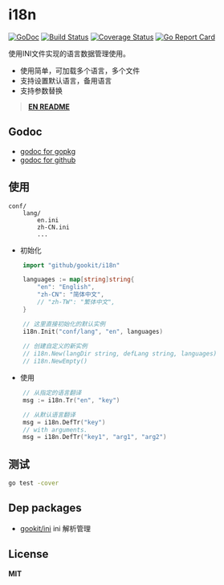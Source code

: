 # i18n

[![GoDoc](https://godoc.org/github.com/gookit/i18n?status.svg)](https://godoc.org/github.com/gookit/i18n)
[![Build Status](https://travis-ci.org/gookit/i18n.svg?branch=master)](https://travis-ci.org/gookit/i18n)
[![Coverage Status](https://coveralls.io/repos/github/gookit/i18n/badge.svg?branch=master)](https://coveralls.io/github/gookit/i18n?branch=master)
[![Go Report Card](https://goreportcard.com/badge/github.com/gookit/i18n)](https://goreportcard.com/report/github.com/gookit/i18n)

使用INI文件实现的语言数据管理使用。

- 使用简单，可加载多个语言，多个文件
- 支持设置默认语言，备用语言
- 支持参数替换

> **[EN README](README.md)**

## Godoc

- [godoc for gopkg](https://godoc.org/gopkg.in/gookit/i18n.v1)
- [godoc for github](https://godoc.org/github.com/gookit/i18n)

## 使用

```text
conf/
    lang/
        en.ini
        zh-CN.ini
        ...
```

- 初始化

```go
    import "github/gookit/i18n"

    languages := map[string]string{
        "en": "English",
        "zh-CN": "简体中文",
        // "zh-TW": "繁体中文",
    }

    // 这里直接初始化的默认实例
    i18n.Init("conf/lang", "en", languages)
    
    // 创建自定义的新实例
    // i18n.New(langDir string, defLang string, languages)
    // i18n.NewEmpty()
```

- 使用

```go
    // 从指定的语言翻译
    msg := i18n.Tr("en", "key")

    // 从默认语言翻译
    msg = i18n.DefTr("key")
    // with arguments. 
    msg = i18n.DefTr("key1", "arg1", "arg2")
```

## 测试

```bash
go test -cover
```

## Dep packages

- [gookit/ini](https://github.com/gookit/ini) ini 解析管理

## License

**MIT**
